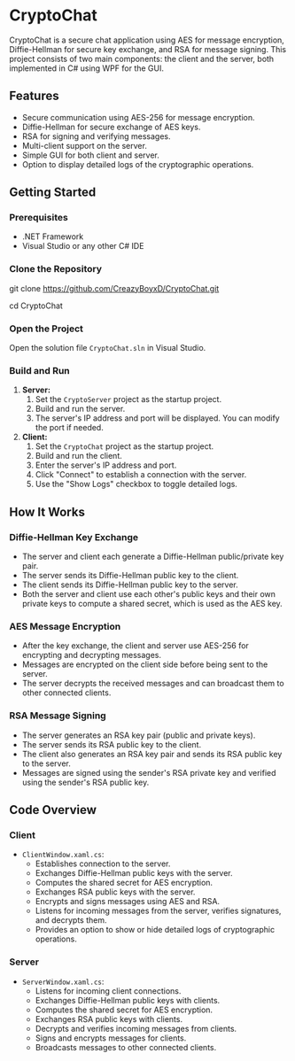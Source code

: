 # CryptoChat

CryptoChat is a secure chat application using AES for message encryption, Diffie-Hellman for secure key exchange, and RSA for message signing. This project consists of two main components: the client and the server, both implemented in C# using WPF for the GUI.

## Features

- Secure communication using AES-256 for message encryption.
- Diffie-Hellman for secure exchange of AES keys.
- RSA for signing and verifying messages.
- Multi-client support on the server.
- Simple GUI for both client and server.
- Option to display detailed logs of the cryptographic operations.

## Getting Started

### Prerequisites

- .NET Framework
- Visual Studio or any other C# IDE

### Clone the Repository

git clone https://github.com/CreazyBoyxD/CryptoChat.git

cd CryptoChat

### Open the Project

Open the solution file `CryptoChat.sln` in Visual Studio.

### Build and Run

1. **Server:**
   1. Set the `CryptoServer` project as the startup project.
   2. Build and run the server.
   3. The server's IP address and port will be displayed. You can modify the port if needed.
2. **Client:**
   1. Set the `CryptoChat` project as the startup project.
   2. Build and run the client.
   3. Enter the server's IP address and port.
   4. Click "Connect" to establish a connection with the server.
   5. Use the "Show Logs" checkbox to toggle detailed logs.

## How It Works

### Diffie-Hellman Key Exchange

- The server and client each generate a Diffie-Hellman public/private key pair.
- The server sends its Diffie-Hellman public key to the client.
- The client sends its Diffie-Hellman public key to the server.
- Both the server and client use each other's public keys and their own private keys to compute a shared secret, which is used as the AES key.

### AES Message Encryption

- After the key exchange, the client and server use AES-256 for encrypting and decrypting messages.
- Messages are encrypted on the client side before being sent to the server.
- The server decrypts the received messages and can broadcast them to other connected clients.

### RSA Message Signing

- The server generates an RSA key pair (public and private keys).
- The server sends its RSA public key to the client.
- The client also generates an RSA key pair and sends its RSA public key to the server.
- Messages are signed using the sender's RSA private key and verified using the sender's RSA public key.

## Code Overview

### Client

- `ClientWindow.xaml.cs`:
  - Establishes connection to the server.
  - Exchanges Diffie-Hellman public keys with the server.
  - Computes the shared secret for AES encryption.
  - Exchanges RSA public keys with the server.
  - Encrypts and signs messages using AES and RSA.
  - Listens for incoming messages from the server, verifies signatures, and decrypts them.
  - Provides an option to show or hide detailed logs of cryptographic operations.

### Server

- `ServerWindow.xaml.cs`:
  - Listens for incoming client connections.
  - Exchanges Diffie-Hellman public keys with clients.
  - Computes the shared secret for AES encryption.
  - Exchanges RSA public keys with clients.
  - Decrypts and verifies incoming messages from clients.
  - Signs and encrypts messages for clients.
  - Broadcasts messages to other connected clients.
